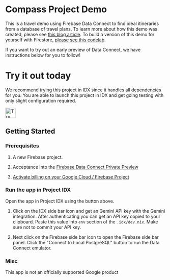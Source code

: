 # Compass Project Demo

This is a travel demo using Firebase Data Connect to find ideal itineraries from
a database of travel plans. To learn more about how this demo was created,
please see [this blog article](https://developers.googleblog.com/en/how-firebase-genkit-helped-add-ai-to-our-compass-app/).
To build a version of this demo for yourself with Firestore, [please see this
codelab](https://firebase.google.com/codelabs/ai-genkit-rag).

If you want to try out an early preview of Data Connect, we have instructions
below for you to follow!

# Try it out today

We recommend trying this project in IDX since it handles all dependencies for
you. You are able to launch this project in IDX and get going testing with
only slight configuration required.

<a href="https://idx.google.com/import?url=https%3A%2F%2Fgithub.com%2Falexastrum%2Fcompass-travel-planning-sample">
  <picture>
    <source media="(prefers-color-scheme: dark)" srcset="https://cdn.idx.dev/btn/try_light_32.svg">
    <source media="(prefers-color-scheme: light)" srcset="https://cdn.idx.dev/btn/try_dark_32.svg">
    <img height="32" alt="Try in IDX" src="https://cdn.idx.dev/btn/try_purple_32.svg">
  </picture>
</a>

## Getting Started

### Prerequisites

1. A new Firebase project.

1. Acceptance into the [Firebase Data Connect Private Preview](https://developers.google.com/profile/u/me/my-community/dataconnecteap)

1. [Activate billing on your Google Cloud / Firebase Project](https://console.cloud.google.com/billing/linkedaccount?project=_)

### Run the app in Project IDX

Open the app in Project IDX using the button above.

1. Click on the IDX side bar icon and get an Gemini API key with the Gemini integration. After authenticating you can get an API key copied to your clipboard. Paste this value into `env` section of the `.idx/dev.nix`. Make sure not to commit your API key.

1. Next click on the Firebase side bar icon to open the Firebase side bar panel. Click the "Connect to Local PostgreSQL" button to run the Data Connect emulator.

### Misc

This app is not an officially supported Google product
